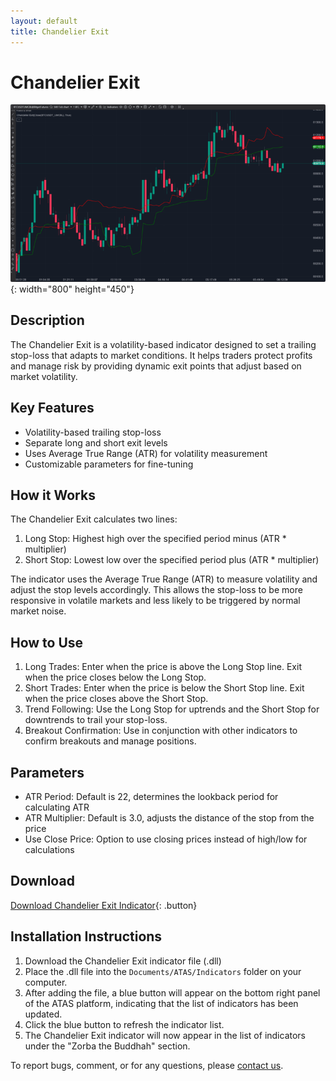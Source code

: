 ```yaml
---
layout: default
title: Chandelier Exit
---
```


# Chandelier Exit

![Chandelier Exit](../assets/image/chandelier-exit-large.png){: width="800" height="450"}

## Description

The Chandelier Exit is a volatility-based indicator designed to set a trailing stop-loss that adapts to market conditions. It helps traders protect profits and manage risk by providing dynamic exit points that adjust based on market volatility.

## Key Features

- Volatility-based trailing stop-loss
- Separate long and short exit levels
- Uses Average True Range (ATR) for volatility measurement
- Customizable parameters for fine-tuning

## How it Works

The Chandelier Exit calculates two lines:

1. Long Stop: Highest high over the specified period minus (ATR * multiplier)
2. Short Stop: Lowest low over the specified period plus (ATR * multiplier)

The indicator uses the Average True Range (ATR) to measure volatility and adjust the stop levels accordingly. This allows the stop-loss to be more responsive in volatile markets and less likely to be triggered by normal market noise.

## How to Use

1. Long Trades: Enter when the price is above the Long Stop line. Exit when the price closes below the Long Stop.
2. Short Trades: Enter when the price is below the Short Stop line. Exit when the price closes above the Short Stop.
3. Trend Following: Use the Long Stop for uptrends and the Short Stop for downtrends to trail your stop-loss.
4. Breakout Confirmation: Use in conjunction with other indicators to confirm breakouts and manage positions.

## Parameters

- ATR Period: Default is 22, determines the lookback period for calculating ATR
- ATR Multiplier: Default is 3.0, adjusts the distance of the stop from the price
- Use Close Price: Option to use closing prices instead of high/low for calculations

## Download

[Download Chandelier Exit Indicator](../downloads/chandelier-exit-indicator.dll){: .button}

## Installation Instructions

1. Download the Chandelier Exit indicator file (.dll)
2. Place the .dll file into the `Documents/ATAS/Indicators` folder on your computer.
3. After adding the file, a blue button will appear on the bottom right panel of the ATAS platform, indicating that the list of indicators has been updated.
4. Click the blue button to refresh the indicator list.
5. The Chandelier Exit indicator will now appear in the list of indicators under the "Zorba the Buddhah" section.

To report bugs, comment, or for any questions, please [contact us](mailto:zorba.the.buddhah@gmail.com).
